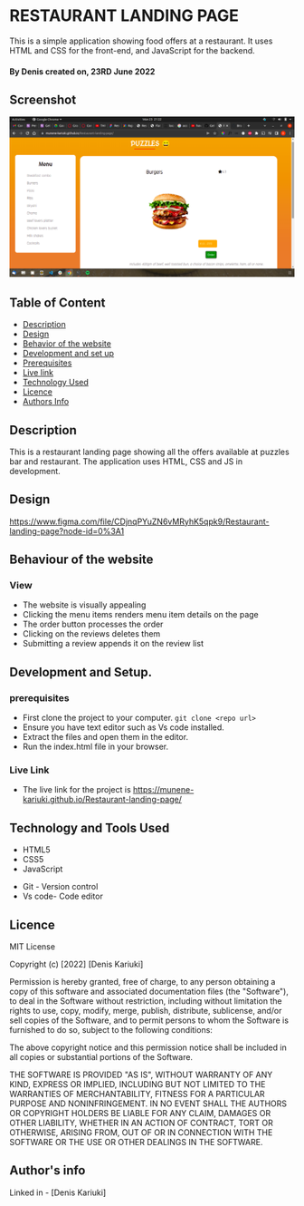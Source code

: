  # RESTAURANT LANDING PAGE

This is a simple application showing food offers at a restaurant. It uses HTML and CSS for the front-end, and JavaScript for the backend.

#### By **Denis** created on, 23RD June 2022

## Screenshot
   ![image](./assets/website.png)


## Table of Content

- [Description](#description)
- [Design](#design)
- [Behavior of the website](#siteBehavior)
- [Development and set up](#setUp)
- [Prerequisites](#Prerequisites)
- [Live link](#Live-Link)
- [Technology Used](#technology-Used)
- [Licence](#licence)
- [Authors Info](#Authors-info)

## Description

This is a restaurant landing page showing all the offers available at puzzles bar and restaurant. The application uses HTML, CSS and JS in development.

## Design
https://www.figma.com/file/CDjnqPYuZN6vMRyhK5qpk9/Restaurant-landing-page?node-id=0%3A1

## Behaviour of the website
### View
+ The website is visually appealing
+ Clicking the menu items renders menu item details on the page
+ The order button processes the order
+ Clicking on the reviews deletes them
+ Submitting a review appends it on the review list


## Development and Setup.

### prerequisites
+ First clone the project to your computer. ```git clone <repo url>```
+ Ensure you have text editor such as Vs code installed.
+ Extract the files and open them in the editor.
+ Run the index.html file in your browser.


### Live Link
* The live link for the project is https://munene-kariuki.github.io/Restaurant-landing-page/

## Technology and Tools Used

+ HTML5
+ CSS5
+ JavaScript
- Git - Version control
- Vs code- Code editor


## Licence
MIT License

Copyright (c) [2022] [Denis Kariuki]

Permission is hereby granted, free of charge, to any person obtaining a copy
of this software and associated documentation files (the "Software"), to deal
in the Software without restriction, including without limitation the rights
to use, copy, modify, merge, publish, distribute, sublicense, and/or sell
copies of the Software, and to permit persons to whom the Software is
furnished to do so, subject to the following conditions:

The above copyright notice and this permission notice shall be included in all
copies or substantial portions of the Software.

THE SOFTWARE IS PROVIDED "AS IS", WITHOUT WARRANTY OF ANY KIND, EXPRESS OR
IMPLIED, INCLUDING BUT NOT LIMITED TO THE WARRANTIES OF MERCHANTABILITY,
FITNESS FOR A PARTICULAR PURPOSE AND NONINFRINGEMENT. IN NO EVENT SHALL THE
AUTHORS OR COPYRIGHT HOLDERS BE LIABLE FOR ANY CLAIM, DAMAGES OR OTHER
LIABILITY, WHETHER IN AN ACTION OF CONTRACT, TORT OR OTHERWISE, ARISING FROM,
OUT OF OR IN CONNECTION WITH THE SOFTWARE OR THE USE OR OTHER DEALINGS IN THE
SOFTWARE.

## Author's info
Linked in - [Denis Kariuki]